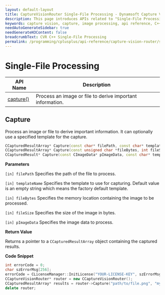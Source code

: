 ```yaml
---
layout: default-layout
title: CaptureVisionRouter Single-File Processing - Dynamsoft Capture Vision C++ Edition API
description: This page introduces APIs related to "Single-File Processing" by the CCaptureVisionRouter class of the Dynamsoft Capture Vision C++ Edition.
keywords: capture vision, capture, image processing, api reference, C++, single-file
needAutoGenerateSidebar: true
needGenerateH3Content: false
breadcrumbText: CVR C++ Single-File Processing
permalink: /programming/cplusplus/api-reference/capture-vision-router/single-file-process.html
---
```


# Single-File Processing

| API Name              | Description                                               |
| --------------------- | --------------------------------------------------------- |
| [capture()](#capture) | Process an image or file to derive important information. |

## Capture

Process an image or file to derive important information. It can optionally use a specified template for the capture.

```cpp
CCapturedResultArray* Capture(const char* filePath, const char* templateName="");
CCapturedResultArray* Capture(const unsigned char *fileBytes, int fileSize, const char* templateName="");
CCapturedResult* Capture(const CImageData* pImageData, const char* templateName="");
```

**Parameters**

`[in] filePath` Specifies the path of the file to process.

`[in] templateName` Specifies the template to use for capturing. Default value is an empty string which means the factory default template.

`[in] fileBytes` Specifies the memory location containing the image to be processed.

`[in] fileSize`  Specifies the size of the image in bytes.

`[in] pImageData` Specifies the image data to process.

**Return Value**

Returns a pointer to a `CCapturedResultArray` object containing the captured results.

**Code Snippet**

```cpp
int errorCode = 0;
char szErrorMsg[256];
errorCode = CLicenseManager::InitLicense("YOUR-LICENSE-KEY", szErrorMsg, 256);
CCaptureVisionRouter* router = new CCaptureVisionRouter();
CCapturedResultArray* results = router->Capture("path/to/file.png", "myTemplate");
delete router;
```

